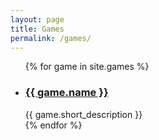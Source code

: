 ```yaml
---
layout: page
title: Games
permalink: /games/
---
```

<ul>
  {% for game in site.games %}
    <li>
      <h3><a href="{{ game.url }}">{{ game.name }}</a></h3>
      {{ game.short_description }}
    </li>
  {% endfor %}
</ul>
